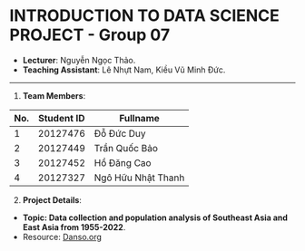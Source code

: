 # INTRODUCTION TO DATA SCIENCE PROJECT - Group 07

- **Lecturer**: Nguyễn Ngọc Thảo.
- **Teaching Assistant**: Lê Nhựt Nam, Kiều Vũ Minh Đức.

---

1. **Team Members**:

| **No.** | **Student ID** | **Fullname**          |
| ------- | -------------- | ----------------------|
| 1       | 20127476			 | Đỗ Đức Duy            |
| 2       | 20127449       | Trần Quốc Bảo         |
| 3       | 20127452       | Hồ Đăng Cao           |
| 4       | 20127327       | Ngô Hữu Nhật Thanh    |

2. **Project Details**:

- **Topic: Data collection and population analysis of Southeast Asia and East Asia from 1955-2022**.
- Resource: [Danso.org](https://danso.org/the-gioi/chau-a/)
